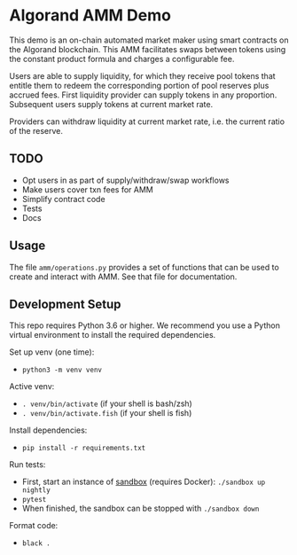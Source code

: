 # Algorand AMM Demo

This demo is an on-chain automated market maker using smart contracts on the Algorand blockchain. 
This AMM facilitates swaps between tokens using the constant product formula and charges a configurable fee.

Users are able to supply liquidity, for which they receive pool tokens that entitle them to redeem the corresponding portion of pool reserves plus accrued fees.
First liquidity provider can supply tokens in any proportion. Subsequent users supply tokens at current market rate.

Providers can withdraw liquidity at current market rate, i.e. the current ratio of the reserve.

## TODO
* Opt users in as part of supply/withdraw/swap workflows
* Make users cover txn fees for AMM
* Simplify contract code
* Tests
* Docs

## Usage

The file `amm/operations.py` provides a set of functions that can be used to create and interact
with AMM. See that file for documentation.

## Development Setup

This repo requires Python 3.6 or higher. We recommend you use a Python virtual environment to install
the required dependencies.

Set up venv (one time):
 * `python3 -m venv venv`

Active venv:
 * `. venv/bin/activate` (if your shell is bash/zsh)
 * `. venv/bin/activate.fish` (if your shell is fish)

Install dependencies:
* `pip install -r requirements.txt`

Run tests:
* First, start an instance of [sandbox](https://github.com/algorand/sandbox) (requires Docker): `./sandbox up nightly`
* `pytest`
* When finished, the sandbox can be stopped with `./sandbox down`

Format code:
* `black .`
